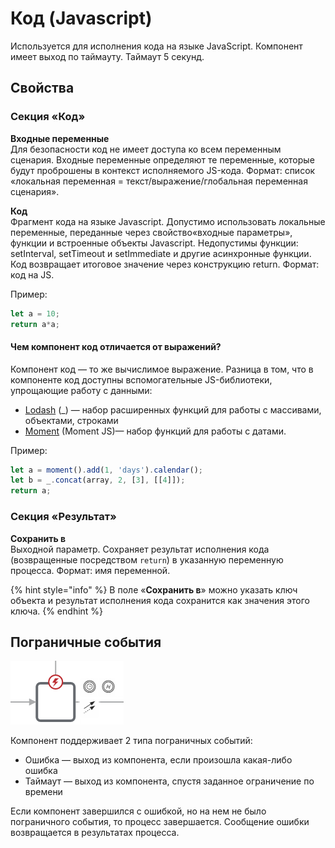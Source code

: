 # Код (Javascript)

Используется для исполнения кода на языке JavaScript. Компонент имеет выход по таймауту. Таймаут 5 секунд.

## Свойства

### Секция «Код»

**Входные переменные**  \
Для безопасности код не имеет доступа ко всем переменным сценария. Входные переменные определяют те переменные, которые будут проброшены в контекст исполняемого JS-кода. Формат: список «локальная переменная = текст/выражение/глобальная переменная сценария».

**Код**  \
Фрагмент кода на языке Javascript. Допустимо использовать локальные переменные, переданные через свойство«входные параметры», функции и встроенные объекты Javascript. Недопустимы функции: setInterval, setTimeout и setImmediate и другие асинхронные функции. Код возвращает итоговое значение через конструкцию return. Формат: код на JS.

Пример:

```javascript
let a = 10;
return a*a;
```

#### Чем компонент код отличается от выражений?

Компонент код — то же вычислимое выражение. Разница в том, что в компоненте код доступны вспомогательные JS-библиотеки, упрощающие работу с данными:

* [Lodash](https://lodash.com/) (\_) — набор расширенных функций для работы с массивами, объектами, строками
* [Moment](https://momentjs.com/) (Moment JS)— набор функций для работы с датами.

Пример:

```javascript
let a = moment().add(1, 'days').calendar();
let b = _.concat(array, 2, [3], [[4]]);
return a;
```

### Секция «Результат»

**Сохранить в**  \
Выходной параметр. Сохраняет результат исполнения кода (возвращенные посредством `return`) в указанную переменную процесса. Формат: имя переменной.

{% hint style="info" %}
В поле «**Сохранить в**» можно указать ключ объекта и результат исполнения кода сохранится как значения этого ключа.
{% endhint %}

## Пограничные события

![](../../../../.gitbook/assets/boundary_any.png)

Компонент поддерживает 2 типа пограничных событий:

* Ошибка — выход из компонента, если произошла какая-либо ошибка
* Таймаут — выход из компонента, спустя заданное ограничение по времени

Если компонент завершился с ошибкой, но на нем не было пограничного события, то процесс завершается. Сообщение ошибки возвращается в результатах процесса.
